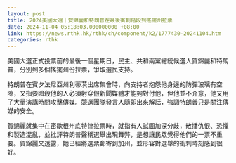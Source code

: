 ```yaml
---
layout: post
title: 2024美國大選｜賀錦麗和特朗普在最後衝刺階段到搖擺州拉票
date: 2024-11-04 05:18:03.000000000 +08:00
link: https://news.rthk.hk/rthk/ch/component/k2/1777430-20241104.htm
categories: rthk
---
```


美國大選正式投票前的最後一個星期日，民主、共和兩黨總統候選人賀錦麗和特朗普，分別到多個搖擺州份拉票，爭取選民支持。

特朗普在賓夕法尼亞州利蒂茨出席集會時，向支持者抱怨他身邊的防彈玻璃有空隙，又指要暗殺他的人必須射穿假新聞媒體才能夠對付他，但他並不介意，他又用了大量演講時間攻擊傳媒。競選團隊發言人隨即出來解話，強調特朗普只是關注傳媒的安全。

賀錦麗就集中在密歇根州底特律拉票時，就指有人試圖加深分歧，散播仇恨、恐懼和製造混亂，並批評特朗普聲稱選舉出現舞弊，是想讓民眾覺得他們的一票不重要。賀錦麗又透露，她已經將選票郵寄到加州，並形容對選舉的衝刺時刻感到很好。
